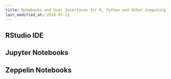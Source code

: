 ```yaml
---
title: Notebooks and User Interfaces for R, Python and Other Computing Languages
last_modified_at: 2018-07-12
---
```


## RStudio IDE


## Jupyter Notebooks


## Zeppelin Notebooks
